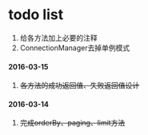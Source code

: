 # todo list

1. 给各方法加上必要的注释
2. ConnectionManager去掉单例模式

#### 2016-03-15

1. ~~各方法的成功返回值、失败返回值设计~~

#### 2016-03-14

1. ~~完成orderBy、paging、limit方法~~